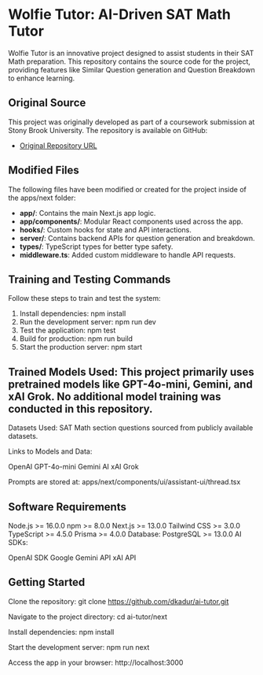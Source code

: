 # Wolfie Tutor: AI-Driven SAT Math Tutor

Wolfie Tutor is an innovative project designed to assist students in their SAT Math preparation. This repository contains the source code for the project, providing features like Similar Question generation and Question Breakdown to enhance learning.

## Original Source

This project was originally developed as part of a coursework submission at Stony Brook University. The repository is available on GitHub:

- [Original Repository URL](https://github.com/dkadur/ai-tutor)

## Modified Files

The following files have been modified or created for the project inside of the apps/next folder:

- **app/**: Contains the main Next.js app logic.
- **app/components/**: Modular React components used across the app.
- **hooks/**: Custom hooks for state and API interactions.
- **server/**: Contains backend APIs for question generation and breakdown.
- **types/**: TypeScript types for better type safety.
- **middleware.ts**: Added custom middleware to handle API requests.

## Training and Testing Commands

Follow these steps to train and test the system:

1. Install dependencies:
   npm install
2. Run the development server:
   npm run dev
3. Test the application:
   npm test
4. Build for production:
   npm run build
5. Start the production server:
   npm start


## Trained Models Used: This project primarily uses pretrained models like GPT-4o-mini, Gemini, and xAI Grok. No additional model training was conducted in this repository.

Datasets Used: SAT Math section questions sourced from publicly available datasets.

Links to Models and Data:

OpenAI GPT-4o-mini
Gemini AI
xAI Grok

Prompts are stored at: apps/next/components/ui/assistant-ui/thread.tsx

## Software Requirements
Node.js >= 16.0.0
npm >= 8.0.0
Next.js >= 13.0.0
Tailwind CSS >= 3.0.0
TypeScript >= 4.5.0
Prisma >= 4.0.0
Database: PostgreSQL >= 13.0.0
AI SDKs:

OpenAI SDK
Google Gemini API
xAI API


## Getting Started

Clone the repository:
git clone https://github.com/dkadur/ai-tutor.git

Navigate to the project directory:
cd ai-tutor/next

Install dependencies:
npm install

Start the development server:
npm run next

Access the app in your browser:
http://localhost:3000

